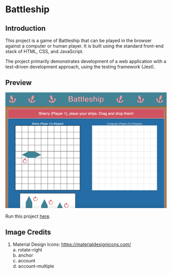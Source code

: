 # Battleship

## Introduction

This project is a game of Battleship that can be played in the browser against a computer or human player. It is built using the standard front-end stack of HTML, CSS, and JavaScript.

The project primarily demonstrates development of a web application with a test-driven development approach, using the testing framework (Jest).

## Preview

[![Battleship preview](/battleship.png)](https://xsherryhe.github.io/battleship/)

Run this project [here](https://xsherryhe.github.io/battleship/).

## Image Credits

  1. Material Design Icons: https://materialdesignicons.com/  
    a. rotate-right  
    b. anchor  
    c. account  
    d. account-multiple
